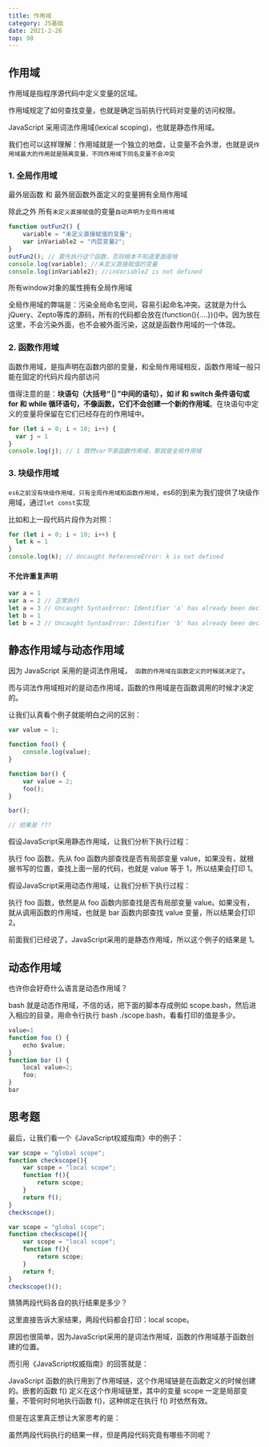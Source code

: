 ```yaml
---
title: 作用域
category: JS基础
date: 2021-2-26
top: 98
---
```


## 作用域

作用域是指程序源代码中定义变量的区域。

作用域规定了如何查找变量，也就是确定当前执行代码对变量的访问权限。

JavaScript 采用词法作用域(lexical scoping)，也就是静态作用域。

我们也可以这样理解：作用域就是一个独立的地盘，让变量不会外泄，也就是说`作用域最大的作用就是隔离变量，不同作用域下同名变量不会冲突`

### 1. 全局作用域

最外层函数 和 最外层函数外面定义的变量拥有全局作用域

除此之外 所有`未定义直接赋值`的变量`自动声明为全局作用域`

```js
function outFun2() {
    variable = "未定义直接赋值的变量";
    var inVariable2 = "内层变量2";
}
outFun2(); // 要先执行这个函数，否则根本不知道里面是啥
console.log(variable); //未定义直接赋值的变量
console.log(inVariable2); //inVariable2 is not defined
```

所有window对象的属性拥有全局作用域

全局作用域的弊端是：污染全局命名空间，容易引起命名冲突。这就是为什么jQuery、Zepto等库的源码，所有的代码都会放在(function(){....})()中。因为放在这里，不会污染外面，也不会被外面污染，这就是函数作用域的一个体现。

### 2. 函数作用域

函数作用域，是指声明在函数内部的变量，和全局作用域相反，函数作用域一般只能在固定的代码片段内部访问

值得注意的是：**块语句（大括号“｛｝”中间的语句），如 if 和 switch 条件语句或 for 和 while 循环语句，不像函数，它们不会创建一个新的作用域**。在块语句中定义的变量将保留在它们已经存在的作用域中。

```js
for (let i = 0; i < 10; i++) {
  var j = 1
}
console.log(j); // 1 既然var不是函数作用域，那就是全局作用域
```

### 3. 块级作用域

`es6之前没有块级作用域，只有全局作用域和函数作用域`，es6的到来为我们提供了块级作用域，通过`let const`实现

比如和上一段代码片段作为对照：

```js
for (let i = 0; i < 10; i++) {
  let k = 1
}
console.log(k); // Uncaught ReferenceError: k is not defined
```

#### 不允许重复声明
```js
var a = 1
var a = 2 // 正常执行
let a = 3 // Uncaught SyntaxError: Identifier 'a' has already been declared
let b = 1
let b = 2 // Uncaught SyntaxError: Identifier 'b' has already been declared
```


## 静态作用域与动态作用域

因为 JavaScript 采用的是词法作用域，` 函数的作用域在函数定义的时候就决定了`。

而与词法作用域相对的是动态作用域，函数的作用域是在函数调用的时候才决定的。

让我们认真看个例子就能明白之间的区别：

```js
var value = 1;

function foo() {
    console.log(value);
}

function bar() {
    var value = 2;
    foo();
}

bar();

// 结果是 ???
```
假设JavaScript采用静态作用域，让我们分析下执行过程：

执行 foo 函数，先从 foo 函数内部查找是否有局部变量 value，如果没有，就根据书写的位置，查找上面一层的代码，也就是 value 等于 1，所以结果会打印 1。

假设JavaScript采用动态作用域，让我们分析下执行过程：

执行 foo 函数，依然是从 foo 函数内部查找是否有局部变量 value。如果没有，就从调用函数的作用域，也就是 bar 函数内部查找 value 变量，所以结果会打印 2。

前面我们已经说了，JavaScript采用的是静态作用域，所以这个例子的结果是 1。

## 动态作用域

也许你会好奇什么语言是动态作用域？

bash 就是动态作用域，不信的话，把下面的脚本存成例如 scope.bash，然后进入相应的目录，用命令行执行 bash ./scope.bash，看看打印的值是多少。

```js
value=1
function foo () {
    echo $value;
}
function bar () {
    local value=2;
    foo;
}
bar
```



## 思考题

最后，让我们看一个《JavaScript权威指南》中的例子：

```js
var scope = "global scope";
function checkscope(){
    var scope = "local scope";
    function f(){
        return scope;
    }
    return f();
}
checkscope();
```

```js
var scope = "global scope";
function checkscope(){
    var scope = "local scope";
    function f(){
        return scope;
    }
    return f;
}
checkscope()();
```
猜猜两段代码各自的执行结果是多少？

这里直接告诉大家结果，两段代码都会打印：local scope。

原因也很简单，因为JavaScript采用的是词法作用域，函数的作用域基于函数创建的位置。

而引用《JavaScript权威指南》的回答就是：

JavaScript 函数的执行用到了作用域链，这个作用域链是在函数定义的时候创建的。嵌套的函数 f() 定义在这个作用域链里，其中的变量 scope 一定是局部变量，不管何时何地执行函数 f()，这种绑定在执行 f() 时依然有效。

但是在这里真正想让大家思考的是：

虽然两段代码执行的结果一样，但是两段代码究竟有哪些不同呢？

